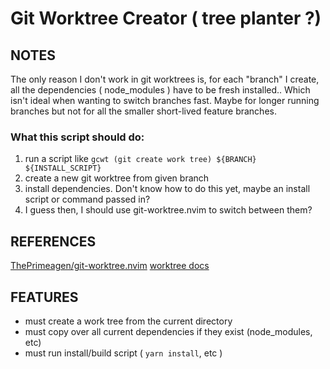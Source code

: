 # Git Worktree Creator ( tree planter ?)

## NOTES

The only reason I don't work in git worktrees is, for each "branch" I create, all the dependencies ( node_modules ) have to be fresh installed.. 
Which isn't ideal when wanting to switch branches fast. Maybe for longer running branches but not for all the smaller short-lived feature branches. 

### What this script should do: 

1. run a script like `gcwt (git create work tree) ${BRANCH} ${INSTALL_SCRIPT}`
2. create a new git worktree from given branch
3. install dependencies. Don't know how to do this yet, maybe an install script or command passed in?
4. I guess then, I should use git-worktree.nvim to switch between them?   

## REFERENCES

[ThePrimeagen/git-worktree.nvim](https:/t/github.com/ThePrimeagen/git-worktree.nvim)
[worktree docs](https://git-scm.com/docs/git-worktree)

## FEATURES 

- must create a work tree from the current directory
- must copy over all current dependencies if they exist (node_modules, etc)
- must run install/build script ( `yarn install`, etc ) 
